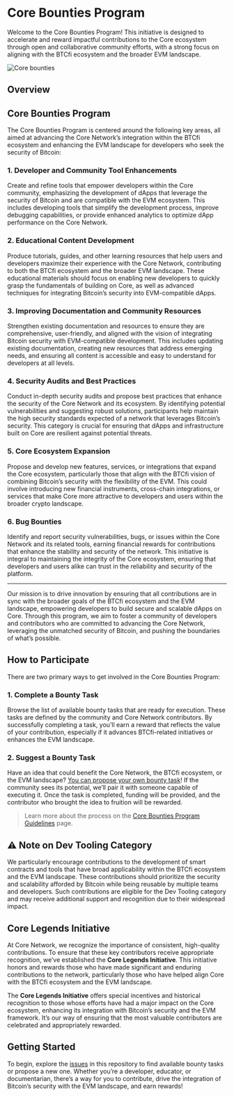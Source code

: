 # Core Bounties Program

Welcome to the Core Bounties Program! This initiative is designed to accelerate and reward impactful contributions to the Core ecosystem through open and collaborative community efforts, with a strong focus on aligning with the BTCfi ecosystem and the broader EVM landscape.

![Core bounties](https://github.com/user-attachments/assets/0ac4ae27-fee9-46d4-898c-c455d7732c8f)

## Overview

## Core Bounties Program

The Core Bounties Program is centered around the following key areas, all aimed at advancing the Core Network’s integration within the BTCfi ecosystem and enhancing the EVM landscape for developers who seek the security of Bitcoin:

### 1. Developer and Community Tool Enhancements
Create and refine tools that empower developers within the Core community, emphasizing the development of dApps that leverage the security of Bitcoin and are compatible with the EVM ecosystem. This includes developing tools that simplify the development process, improve debugging capabilities, or provide enhanced analytics to optimize dApp performance on the Core Network.

### 2. Educational Content Development
Produce tutorials, guides, and other learning resources that help users and developers maximize their experience with the Core Network, contributing to both the BTCfi ecosystem and the broader EVM landscape. These educational materials should focus on enabling new developers to quickly grasp the fundamentals of building on Core, as well as advanced techniques for integrating Bitcoin’s security into EVM-compatible dApps.

### 3. Improving Documentation and Community Resources
Strengthen existing documentation and resources to ensure they are comprehensive, user-friendly, and aligned with the vision of integrating Bitcoin security with EVM-compatible development. This includes updating existing documentation, creating new resources that address emerging needs, and ensuring all content is accessible and easy to understand for developers at all levels.

### 4. Security Audits and Best Practices
Conduct in-depth security audits and propose best practices that enhance the security of the Core Network and its ecosystem. By identifying potential vulnerabilities and suggesting robust solutions, participants help maintain the high security standards expected of a network that leverages Bitcoin’s security. This category is crucial for ensuring that dApps and infrastructure built on Core are resilient against potential threats.

### 5. Core Ecosystem Expansion
Propose and develop new features, services, or integrations that expand the Core ecosystem, particularly those that align with the BTCfi vision of combining Bitcoin’s security with the flexibility of the EVM. This could involve introducing new financial instruments, cross-chain integrations, or services that make Core more attractive to developers and users within the broader crypto landscape.

### 6. Bug Bounties
Identify and report security vulnerabilities, bugs, or issues within the Core Network and its related tools, earning financial rewards for contributions that enhance the stability and security of the network. This initiative is integral to maintaining the integrity of the Core ecosystem, ensuring that developers and users alike can trust in the reliability and security of the platform.

---

Our mission is to drive innovation by ensuring that all contributions are in sync with the broader goals of the BTCfi ecosystem and the EVM landscape, empowering developers to build secure and scalable dApps on Core. Through this program, we aim to foster a community of developers and contributors who are committed to advancing the Core Network, leveraging the unmatched security of Bitcoin, and pushing the boundaries of what’s possible.


## How to Participate

There are two primary ways to get involved in the Core Bounties Program:

### 1. Complete a Bounty Task

Browse the list of available bounty tasks that are ready for execution. These tasks are defined by the community and Core Network contributors. By successfully completing a task, you’ll earn a reward that reflects the value of your contribution, especially if it advances BTCfi-related initiatives or enhances the EVM landscape.

### 2. Suggest a Bounty Task

Have an idea that could benefit the Core Network, the BTCfi ecosystem, or the EVM landscape? [You can propose your own bounty task](https://github.com/Camnaz/core-bounties/issues/new/choose)! If the community sees its potential, we’ll pair it with someone capable of executing it. Once the task is completed, funding will be provided, and the contributor who brought the idea to fruition will be rewarded.

> Learn more about the process on the [Core Bounties Program Guidelines](https://github.com/Camnaz/core-bounties/blob/main/bounties/BOUNTIES_PROGRAM_GUIDELINES.md) page.

## ⚠️ Note on Dev Tooling Category

We particularly encourage contributions to the development of smart contracts and tools that have broad applicability within the BTCfi ecosystem and the EVM landscape. These contributions should prioritize the security and scalability afforded by Bitcoin while being reusable by multiple teams and developers. Such contributions are eligible for the Dev Tooling category and may receive additional support and recognition due to their widespread impact.

## Core Legends Initiative

At Core Network, we recognize the importance of consistent, high-quality contributions. To ensure that these key contributors receive appropriate recognition, we’ve established the **Core Legends Initiative**. This initiative honors and rewards those who have made significant and enduring contributions to the network, particularly those who have helped align Core with the BTCfi ecosystem and the EVM landscape.

The **Core Legends Initiative** offers special incentives and historical recognition to those whose efforts have had a major impact on the Core ecosystem, enhancing its integration with Bitcoin’s security and the EVM framework. It’s our way of ensuring that the most valuable contributors are celebrated and appropriately rewarded.

## Getting Started

To begin, explore the [issues](https://github.com/Camnaz/core-bounties/issues) in this repository to find available bounty tasks or propose a new one. Whether you’re a developer, educator, or documentarian, there’s a way for you to contribute, drive the integration of Bitcoin’s security with the EVM landscape, and earn rewards!
